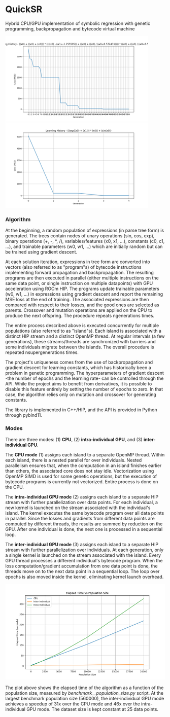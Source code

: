 # QuickSR
Hybrid CPU/GPU implementation of symbolic regression with genetic programming, backpropagation and bytecode virtual machine

<img src="./benchmark_learning_history_1d.png" width="450px">

<img src="./benchmark_learning_history_2d.png" width="450px">

### Algorithm

At the beginning, a random population of expressions (in parse tree form) is generated. The trees contain nodes of unary operations (sin, cos, exp), binary operations (+, -, *, /), variables/features (x0, x1, ...), constants (c0, c1, ...), and trainable parameters (w0, w1, ...) which are initially random but can be trained using gradient descent.

At each solution iteration, expressions in tree form are converted into vectors (also referred to as "program"s) of bytecode instructions implementing forward propagation and backpropagation. The resulting programs are then executed in parallel (either multiple instructions on the same data point, or single instruction on multiple datapoints) with GPU acceleration using ROCm HIP. The programs update trainable parameters (w0, w1, ...) in expressions using gradient descent and report the remaining MSE loss at the end of training. The associated expressions are then compared with respect to their losses, and the good ones are selected as parents. Crossover and mutation operations are applied on the CPU to produce the next offspring. The procedure repeats ngenerations times.

The entire process described above is executed concurrently for multiple populations (also referred to as "island"s). Each island is associated with a distinct HIP stream and a distinct OpenMP thread. At regular intervals (a few generations), these streams/threads are synchronized with barriers and some individuals migrate between the islands. The overall procedure is repeated nsupergenerations times.

The project's uniqueness comes from the use of backpropagation and gradient descent for learning constants, which has historically been a problem in genetic programming. The hyperparameters of gradient descent -the number of epochs and the learning rate- can be controlled through the API. While the project aims to benefit from derivatives, it is possible to disable this feature entirely by setting the number of epochs to zero. In that case, the algorithm relies only on mutation and crossover for generating constants.

The library is implemented in C++/HIP, and the API is provided in Python through pybind11.

### Modes

There are three modes: (1) **CPU**, (2) **intra-individual GPU**, and (3) **inter-individual GPU**. 

The **CPU mode** (1) assigns each island to a separate OpenMP thread. Within each island, there is a nested parallel for over individuals. Nested parallelism ensures that, when the computation in an island finishes earlier than others, the associated core does not stay idle. Vectorization using OpenMP SIMD is used for some genetic operations, but the execution of bytecode programs is currently not vectorized. Entire process is done on the CPU.

The **intra-individual GPU mode** (2) assigns each island to a separate HIP stream with further parallelization over data points. For each individual, a new kernel is launched on the stream associated with the individual's island. The kernel executes the same bytecode program over all data points in parallel. Since the losses and gradients from different data points are computed by different threads, the results are summed by reduction on the GPU. After one individual is done, the next one is processed in a sequential loop.

The **inter-individual GPU mode** (3) assigns each island to a separate HIP stream with further parallelization over individuals. At each generation, only a single kernel is launched on the stream associated with the island. Every GPU thread processes a different individual's bytecode program. When the loss computation/gradient accumulation from one data point is done, the threads move on to the next data point in a sequential loop. The loop over epochs is also moved inside the kernel, eliminating kernel launch overhead. 

<img src="./benchmark_elapsed_time_vs_population_size.png" width="600px">

The plot above shows the elapsed time of the algorithm as a function of the population size, measured by *benchmark__population_size.py* script. At the largest benchmark population size (560000), the inter-individual GPU mode achieves a speedup of 31x over the CPU mode and 46x over the intra-individual GPU mode. The dataset size is kept constant at 25 data points.

